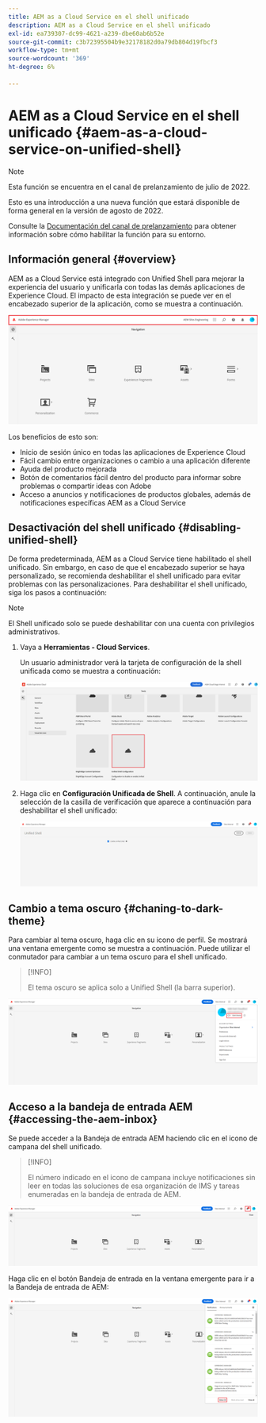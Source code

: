 ```yaml
---
title: AEM as a Cloud Service en el shell unificado
description: AEM as a Cloud Service en el shell unificado
exl-id: ea739307-dc99-4621-a239-dbe60ab6b52e
source-git-commit: c3b72395504b9e32178182d0a79db804d19fbcf3
workflow-type: tm+mt
source-wordcount: '369'
ht-degree: 6%

---
```


# AEM as a Cloud Service en el shell unificado {#aem-as-a-cloud-service-on-unified-shell}

>[!NOTE]
>Esta función se encuentra en el canal de prelanzamiento de julio de 2022.
>
>Esto es una introducción a una nueva función que estará disponible de forma general en la versión de agosto de 2022.
>
>Consulte la [Documentación del canal de prelanzamiento](/help/release-notes/prerelease.md#enable-prerelease) para obtener información sobre cómo habilitar la función para su entorno.

## Información general {#overview}

AEM as a Cloud Service está integrado con Unified Shell para mejorar la experiencia del usuario y unificarla con todas las demás aplicaciones de Experience Cloud. El impacto de esta integración se puede ver en el encabezado superior de la aplicación, como se muestra a continuación.

![image](/help/overview/assets/unifiedshell1.png)

Los beneficios de esto son:

* Inicio de sesión único en todas las aplicaciones de Experience Cloud
* Fácil cambio entre organizaciones o cambio a una aplicación diferente
* Ayuda del producto mejorada
* Botón de comentarios fácil dentro del producto para informar sobre problemas o compartir ideas con Adobe
* Acceso a anuncios y notificaciones de productos globales, además de notificaciones específicas AEM as a Cloud Service

## Desactivación del shell unificado {#disabling-unified-shell}

De forma predeterminada, AEM as a Cloud Service tiene habilitado el shell unificado. Sin embargo, en caso de que el encabezado superior se haya personalizado, se recomienda deshabilitar el shell unificado para evitar problemas con las personalizaciones. Para deshabilitar el shell unificado, siga los pasos a continuación:

>[!NOTE]
>El Shell unificado solo se puede deshabilitar con una cuenta con privilegios administrativos.

1. Vaya a **Herramientas - Cloud Services**.

   Un usuario administrador verá la tarjeta de configuración de la shell unificada como se muestra a continuación:

   ![image](/help/overview/assets/unifiedshell2.png)

1. Haga clic en **Configuración Unificada de Shell**. A continuación, anule la selección de la casilla de verificación que aparece a continuación para deshabilitar el shell unificado:

   ![image](/help/overview/assets/unifiedshell3.png)

## Cambio a tema oscuro {#chaning-to-dark-theme}

Para cambiar al tema oscuro, haga clic en su icono de perfil. Se mostrará una ventana emergente como se muestra a continuación. Puede utilizar el conmutador para cambiar a un tema oscuro para el shell unificado.

>[!INFO]
>
>El tema oscuro se aplica solo a Unified Shell (la barra superior).

![image](/help/overview/assets/unifiedshell4.png)

## Acceso a la bandeja de entrada AEM {#accessing-the-aem-inbox}

Se puede acceder a la Bandeja de entrada AEM haciendo clic en el icono de campana del shell unificado.

>[!INFO]
>
> El número indicado en el icono de campana incluye notificaciones sin leer en todas las soluciones de esa organización de IMS y tareas enumeradas en la bandeja de entrada de AEM.

![image](/help/overview/assets/unifiedshell5.png)

Haga clic en el botón Bandeja de entrada en la ventana emergente para ir a la Bandeja de entrada de AEM:

![image](/help/overview/assets/unifiedshell6.png)
